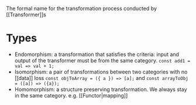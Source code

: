 The formal name for the transformation process conducted by [[Transformer]]s

# Types

- Endomorphism: a transformation that satisfies the criteria: input and output of the transformer must be from the same category. `const add1 = val => val + 1;`
- Isomorphism: a pair of transformations between two categories with no [[data]] loss `const objToArray = ({ a }) => [a];﻿` and `const arrayToObj = ([a]) => ({a});`
- Homomorphism: a structure preserving transformation. We always stay in the same category. e.g. [[Functor|mapping]]